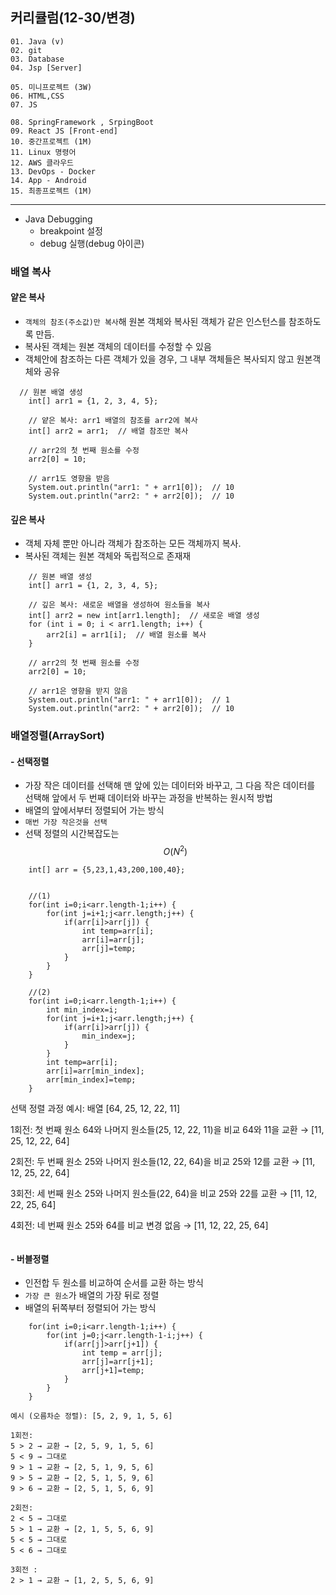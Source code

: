## 커리큘럼(12-30/변경)
```
01. Java (v)
02. git 
03. Database
04. Jsp [Server]

05. 미니프로젝트 (3W)
06. HTML,CSS  
07. JS

08. SpringFramework , SrpingBoot
09. React JS [Front-end]
10. 중간프로젝트 (1M)
11. Linux 명령어
12. AWS 클라우드
13. DevOps - Docker
14. App - Android
15. 최종프로젝트 (1M)
```
---

+ Java Debugging
	- breakpoint 설정
	- debug 실행(debug 아이콘)
### 배열 복사
#### 얕은 복사
+ ```객체의 참조(주소값)만 복사```해 원본 객체와 복사된 객체가 같은 인스턴스를 참조하도록 만듬.
+ 복사된 객체는 원본 객체의 데이터를 수정할 수 있음
+ 객체안에 참조하는 다른 객체가 있을 경우, 그 내부 객체들은 복사되지 않고 원본객체와 공유
```
  // 원본 배열 생성
    int[] arr1 = {1, 2, 3, 4, 5};
       
    // 얕은 복사: arr1 배열의 참조를 arr2에 복사
    int[] arr2 = arr1;  // 배열 참조만 복사

    // arr2의 첫 번째 원소를 수정
    arr2[0] = 10;

    // arr1도 영향을 받음
    System.out.println("arr1: " + arr1[0]);  // 10
    System.out.println("arr2: " + arr2[0]);  // 10
```

#### 깊은 복사
+ 객체 자체 뿐만 아니라 객체가 참조하는 모든 객체까지 복사.
+ 복사된 객체는 원본 객체와 독립적으로 존재재
```
 	// 원본 배열 생성
    int[] arr1 = {1, 2, 3, 4, 5};
        
    // 깊은 복사: 새로운 배열을 생성하여 원소들을 복사
    int[] arr2 = new int[arr1.length];  // 새로운 배열 생성
    for (int i = 0; i < arr1.length; i++) {
        arr2[i] = arr1[i];  // 배열 원소를 복사
    }

    // arr2의 첫 번째 원소를 수정
    arr2[0] = 10;

    // arr1은 영향을 받지 않음
    System.out.println("arr1: " + arr1[0]);  // 1
    System.out.println("arr2: " + arr2[0]);  // 10
```

### 배열정렬(ArraySort)
#### - 선택정렬
+ 가장 작은 데이터를 선택해 맨 앞에 있는 데이터와 바꾸고, 그 다음 작은 데이터를 선택해 앞에서 두 번째 데이터와 바꾸는 과정을 반복하는 원시적 방법
+ 배열의 앞에서부터 정렬되어 가는 방식
+ ```매번 가장 작은것을 선택```
+ 선택 정렬의 시간복잡도는 $$O(N^2)$$
```
	int[] arr = {5,23,1,43,200,100,40};


	//(1)
	for(int i=0;i<arr.length-1;i++) {
		for(int j=i+1;j<arr.length;j++) {
			if(arr[i]>arr[j]) {
				int temp=arr[i];
				arr[i]=arr[j];
				arr[j]=temp;
			}
		}
	}

	//(2)
	for(int i=0;i<arr.length-1;i++) {
		int min_index=i;
		for(int j=i+1;j<arr.length;j++) {
			if(arr[i]>arr[j]) {
				min_index=j;	
			}
		}
		int temp=arr[i];
		arr[i]=arr[min_index];
		arr[min_index]=temp;
	}

```
선택 정렬 과정 예시: 배열 [64, 25, 12, 22, 11]

1회전:
첫 번째 원소 64와 나머지 원소들(25, 12, 22, 11)을 비교
64와 11을 교환 → [11, 25, 12, 22, 64]

2회전:
두 번째 원소 25와 나머지 원소들(12, 22, 64)을 비교
25와 12를 교환 → [11, 12, 25, 22, 64]

3회전:
세 번째 원소 25와 나머지 원소들(22, 64)을 비교
25와 22를 교환 → [11, 12, 22, 25, 64]

4회전:
네 번째 원소 25와 64를 비교
변경 없음 → [11, 12, 22, 25, 64]
```

```
#### - 버블정렬
+ 인전합 두 원소를 비교하여 순서를 교환 하는 방식
+ ```가장 큰 원소```가 배열의 가장 뒤로 정렬
+ 배열의 뒤쪽부터 정렬되어 가는 방식

```
	for(int i=0;i<arr.length-1;i++) {
		for(int j=0;j<arr.length-1-i;j++) {
			if(arr[j]>arr[j+1]) {
				int temp = arr[j];
				arr[j]=arr[j+1];
				arr[j+1]=temp;
			}
		}
	}

```

```
예시 (오름차순 정렬): [5, 2, 9, 1, 5, 6]

1회전:
5 > 2 → 교환 → [2, 5, 9, 1, 5, 6]
5 < 9 → 그대로
9 > 1 → 교환 → [2, 5, 1, 9, 5, 6]
9 > 5 → 교환 → [2, 5, 1, 5, 9, 6]
9 > 6 → 교환 → [2, 5, 1, 5, 6, 9]

2회전:
2 < 5 → 그대로
5 > 1 → 교환 → [2, 1, 5, 5, 6, 9]
5 < 5 → 그대로
5 < 6 → 그대로

3회전 : 
2 > 1 → 교환 → [1, 2, 5, 5, 6, 9]

```

